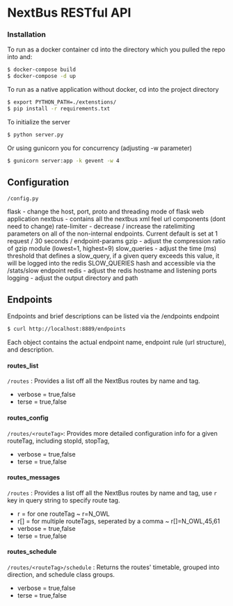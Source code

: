 # NextBus RESTful API

### Installation

To run as a docker container cd into the directory which you pulled the repo into and:
```sh
$ docker-compose build
$ docker-compose -d up
```

To run as a native application without docker, cd into the project directory
```sh
$ export PYTHON_PATH=./extenstions/
$ pip install -r requirements.txt
```
To initialize the server
```sh
$ python server.py
```
Or using gunicorn you for concurrency (adjusting -w parameter)
```sh
$ gunicorn server:app -k gevent -w 4
```

## Configuration
```
/config.py
```
flask - change the host, port, proto and threading mode of flask web application
nextbus - contains all the nextbus xml feel url components (dont need to change)
rate-limiter - decrease / increase the ratelimiting parameters on all of the non-internal endpoints. Current default is set at 1 request / 30 seconds / endpoint-params
gzip - adjust the compression ratio of gzip module (lowest=1, highest=9)
slow_queries - adjust the time (ms) threshold that defines a slow_query, if a given query exceeds this value, it will be logged into the redis SLOW_QUERIES hash and accessible via the /stats/slow endpoint
redis - adjust the redis hostname and listening ports
logging - adjust the output directory and path

## Endpoints
Endpoints and brief descriptions can be listed via the /endpoints endpoint
```sh
$ curl http://localhost:8889/endpoints
```
Each object contains the actual endpoint name, endpoint rule (url structure), and description.

#### routes_list  
`/routes` : Provides a list off all the NextBus routes by name and tag.
- verbose = true,false
- terse = true,false

#### routes_config 
`/routes/<routeTag>`: Provides more detailed configuration info for a given routeTag, including stopId, stopTag, 
- verbose = true,false
- terse = true,false

#### routes_messages
`/routes` : Provides a list off all the NextBus routes by name and tag, use `r` key in query string to specify route tag.
- r = for one routeTag ~ r=N_OWL
- r[] = for multiple routeTags, seperated by a comma ~ r[]=N_OWL,45,61
- verbose = true,false
- terse = true,false

#### routes_schedule
`/routes/<routeTag>/schedule` : Returns the routes' timetable, grouped into direction, and schedule class groups. 
- verbose = true,false
- terse = true,false
